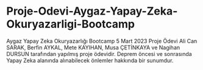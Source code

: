 # Proje-Odevi-Aygaz-Yapay-Zeka-Okuryazarligi-Bootcamp
Aygaz Yapay Zeka Okuryazarlığı Bootcamp 5 Mart 2023 Proje Ödevi
Ali Can SARAK, Berfin AYKAL, Mete KAYIHAN, Musa ÇETİNKAYA ve Nagihan DURSUN tarafından yapılmış proje ödevidir.
Deprem öncesi ve sonrasında Yapay Zeka alanında alınabilecek önlemler hakkında bir sunumdur.
